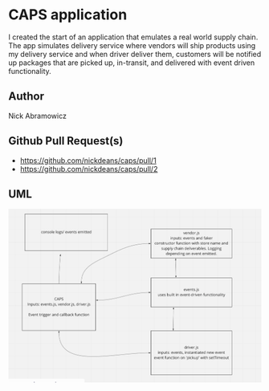 # CAPS application
I created the start of an application that emulates a real world supply chain. The app simulates delivery service where vendors will ship products using my delivery service and when driver deliver them, customers will be notified up packages that are picked up, in-transit, and delivered with event driven functionality. 

## Author
Nick Abramowicz

## Github Pull Request(s)
- https://github.com/nickdeans/caps/pull/1
- https://github.com/nickdeans/caps/pull/2

## UML 
![UML](./assets/UML.png)